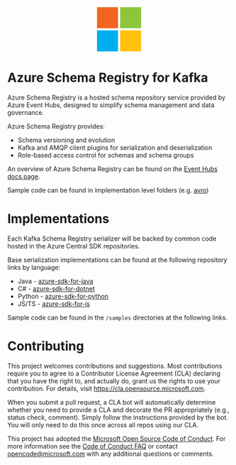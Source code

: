 <p align="center">
  <img src="event-hubs.png" alt="Microsoft Azure Event Hubs" width="100"/>
</p>

<h1>Azure Schema Registry for Kafka</h1> 

Azure Schema Registry is a hosted schema repository service provided by Azure Event Hubs, designed to simplify schema management and data governance.

Azure Schema Registry provides:
- Schema versioning and evolution
- Kafka and AMQP client plugins for serialization and deserialization
- Role-based access control for schemas and schema groups

An overview of Azure Schema Registry can be found on the [Event Hubs docs page](https://docs.microsoft.com/en-us/azure/event-hubs/schema-registry-overview). 

Sample code can be found in implementation level folders (e.g. [avro](avro/samples))

# Implementations

Each Kafka Schema Registry serializer will be backed by common code hosted in the Azure Central SDK repositories.

Base serialization implementations can be found at the following repository links by language:
- Java - [azure-sdk-for-java](https://github.com/Azure/azure-sdk-for-java/tree/master/sdk/schemaregistry/azure-data-schemaregistry-avro)
- C# - [azure-sdk-for-dotnet](https://github.com/Azure/azure-sdk-for-net/tree/master/sdk/schemaregistry/Microsoft.Azure.Data.SchemaRegistry.ApacheAvro)
- Python - [azure-sdk-for-python](https://github.com/Azure/azure-sdk-for-python/tree/master/sdk/schemaregistry/azure-schemaregistry-avroserializer)
- JS/TS - [azure-sdk-for-js](https://github.com/Azure/azure-sdk-for-js/tree/master/sdk/schemaregistry/schema-registry-avro)

Sample code can be found in the `/samples` directories at the following links.

# Contributing

This project welcomes contributions and suggestions.  Most contributions require you to agree to a
Contributor License Agreement (CLA) declaring that you have the right to, and actually do, grant us
the rights to use your contribution. For details, visit https://cla.opensource.microsoft.com.

When you submit a pull request, a CLA bot will automatically determine whether you need to provide
a CLA and decorate the PR appropriately (e.g., status check, comment). Simply follow the instructions
provided by the bot. You will only need to do this once across all repos using our CLA.

This project has adopted the [Microsoft Open Source Code of Conduct](https://opensource.microsoft.com/codeofconduct/).
For more information see the [Code of Conduct FAQ](https://opensource.microsoft.com/codeofconduct/faq/) or
contact [opencode@microsoft.com](mailto:opencode@microsoft.com) with any additional questions or comments.
